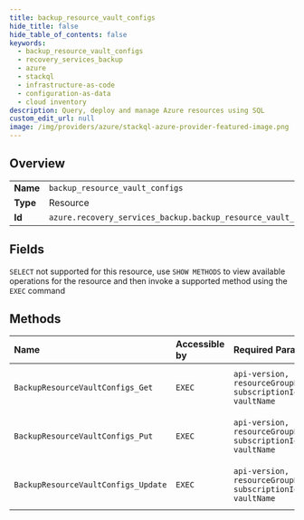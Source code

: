 ```yaml
---
title: backup_resource_vault_configs
hide_title: false
hide_table_of_contents: false
keywords:
  - backup_resource_vault_configs
  - recovery_services_backup
  - azure    
  - stackql
  - infrastructure-as-code
  - configuration-as-data
  - cloud inventory
description: Query, deploy and manage Azure resources using SQL
custom_edit_url: null
image: /img/providers/azure/stackql-azure-provider-featured-image.png
---
```

  
    

## Overview
<table><tbody>
<tr><td><b>Name</b></td><td><code>backup_resource_vault_configs</code></td></tr>
<tr><td><b>Type</b></td><td>Resource</td></tr>
<tr><td><b>Id</b></td><td><code>azure.recovery_services_backup.backup_resource_vault_configs</code></td></tr>
</tbody></table>

## Fields
`SELECT` not supported for this resource, use `SHOW METHODS` to view available operations for the resource and then invoke a supported method using the `EXEC` command  
## Methods
| Name | Accessible by | Required Params | Description |
|:-----|:--------------|:----------------|:------------|
| `BackupResourceVaultConfigs_Get` | `EXEC` | `api-version, resourceGroupName, subscriptionId, vaultName` | Fetches resource vault config. |
| `BackupResourceVaultConfigs_Put` | `EXEC` | `api-version, resourceGroupName, subscriptionId, vaultName` | Updates vault security config.  |
| `BackupResourceVaultConfigs_Update` | `EXEC` | `api-version, resourceGroupName, subscriptionId, vaultName` | Updates vault security config. |
